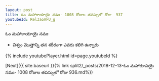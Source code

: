 ```yaml
---
layout: post
title: ఓం మహాకాయాయై నమః- 1008 రోజుల తపస్సులో రోజు  937
youtubeId: Rel3aoAFU_g
---
```

 
 
 ఓం మహాకాయాయై నమః  
 
 -  విశ్వం మొత్తాన్ని తన శరీరంగా ఎవరు కలిగి ఉన్నారు 
 
  
 
  
 
 
 
 
 
 


{% include youtubePlayer.html id=page.youtubeId %}
 
[Next]({{ site.baseurl }}{% link  split2/_posts/2018-12-13-ఓం మహారూపయై నమః- 1008 రోజుల తపస్సులో రోజు  936.md%})
 
